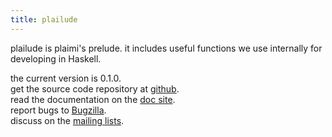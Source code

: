```yaml
---
title: plailude
---
```

plailude is plaimi's prelude. it includes useful functions we use internally 
for developing in Haskell.

the current version is 0.1.0.  
get the source code repository at [github](https://github.com/plaimi/plailude/).  
read the documentation on the [doc site](/works/plailude/doc/).  
report bugs to [Bugzilla](/bugs).  
discuss on the [mailing lists](/mailing.html).

